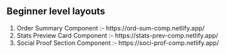 ## Beginner level layouts

<ol>

<li>Order Summary Component :- <a>https://ord-sum-comp.netlify.app/</a></li>
<li>Stats Preview Card Component :- <a>https://stats-prev-comp.netlify.app/</a></li>
<li>Social Proof Section Component :- <a>https://soci-prof-comp.netlify.app/</a></li>

</ol>
